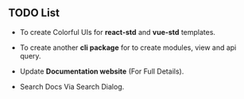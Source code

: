 ## TODO List

- To create Colorful UIs for **react-std** and **vue-std** templates.

- To create another **cli package** for to create modules, view and api query.

- Update **Documentation website** (For Full Details).

- Search Docs Via Search Dialog.
